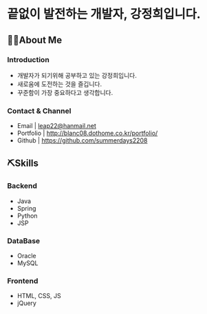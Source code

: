 # **끝없이 발전하는 개발자, 강정희입니다.**

## 🙋‍♀️About Me

### Introduction
- 개발자가 되기위해 공부하고 있는 강정희입니다.
- 새로움에 도전하는 것을 즐깁니다.
- 꾸준함이 가장 중요하다고 생각합니다.

### Contact & Channel
- Email | leap22@hanmail.net
- Portfolio | http://blanc08.dothome.co.kr/portfolio/
- Github | https://github.com/summerdays2208

## ⛏Skills

### Backend
- Java
- Spring
- Python
- JSP

### DataBase
- Oracle
- MySQL

### Frontend
- HTML, CSS, JS
- jQuery
